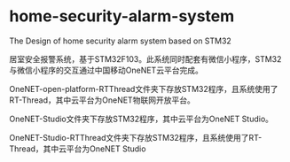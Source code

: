 # home-security-alarm-system
 The Design of home security alarm system based on STM32

居室安全报警系统，基于STM32F103。此系统同时配套有微信小程序，STM32与微信小程序的交互通过中国移动OneNET云平台完成。

OneNET-open-platform-RTThread文件夹下存放STM32程序，且系统使用了RT-Thread，其中云平台为OneNET物联网开放平台。

OneNET-Studio文件夹下存放STM32程序，其中云平台为OneNET Studio。

OneNET-Studio-RTThread文件夹下存放STM32程序，且系统使用了RT-Thread，其中云平台为OneNET Studio
